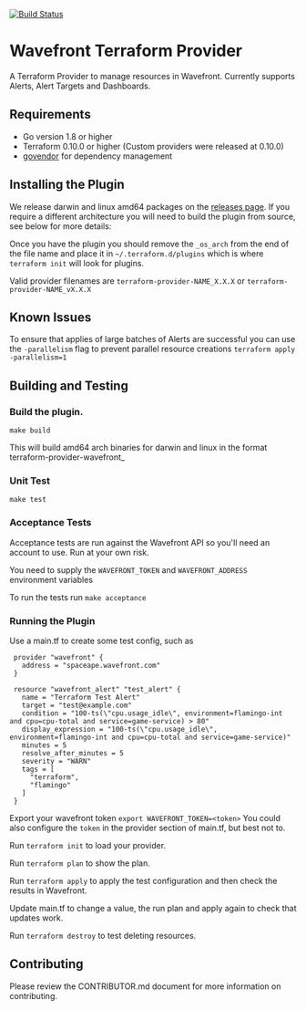 [![Build Status](https://travis-ci.com/spaceapegames/terraform-provider-wavefront.svg?token=bQMpYkjkzKf94BWWKiAA&branch=master)](https://travis-ci.com/spaceapegames/terraform-provider-wavefront)

# Wavefront Terraform Provider

A Terraform Provider to manage resources in Wavefront. Currently supports Alerts, Alert Targets and Dashboards.

## Requirements
* Go version 1.8 or higher
* Terraform 0.10.0 or higher (Custom providers were released at 0.10.0)
* [govendor](https://github.com/kardianos/govendor) for dependency management

## Installing the Plugin

We release darwin and linux amd64 packages on the [releases page](https://github.com/spaceapegames/terraform-provider-wavefront/releases). If you require a different architecture you will need to build the plugin from source, see below for more details:

Once you have the plugin you should remove the `_os_arch` from the end of the file name and place it in `~/.terraform.d/plugins` which is where `terraform init` will look for plugins.

Valid provider filenames are `terraform-provider-NAME_X.X.X` or `terraform-provider-NAME_vX.X.X`

## Known Issues

To ensure that applies of large batches of Alerts are successful you can use  the `-parallelism` flag to prevent parallel resource creations
`terraform apply -parallelism=1`

## Building and Testing

### Build the plugin.

`make build`

This will build amd64 arch binaries for darwin and linux in the format terraform-provider-wavefront_<version>_<targetOS>_<arch>

### Unit Test
`make test`

### Acceptance Tests
Acceptance tests are run against the Wavefront API so you'll need an account to use. Run at your own risk.

You need to supply the `WAVEFRONT_TOKEN` and `WAVEFRONT_ADDRESS` environment variables

To run the tests run
`make acceptance`

### Running the Plugin

Use a main.tf to create some test config, such as

```
 provider "wavefront" {
   address = "spaceape.wavefront.com"
 }

 resource "wavefront_alert" "test_alert" {
   name = "Terraform Test Alert"
   target = "test@example.com"
   condition = "100-ts(\"cpu.usage_idle\", environment=flamingo-int and cpu=cpu-total and service=game-service) > 80"
   display_expression = "100-ts(\"cpu.usage_idle\", environment=flamingo-int and cpu=cpu-total and service=game-service)"
   minutes = 5
   resolve_after_minutes = 5
   severity = "WARN"
   tags = [
     "terraform",
     "flamingo"
   ]
 }
```

Export your wavefront token `export WAVEFRONT_TOKEN=<token>` You could also configure the `token` in the provider section of main.tf, but best not to.

Run `terraform init` to load your provider.

Run `terraform plan` to show the plan.

Run `terraform apply` to apply the test configuration and then check the results in Wavefront.

Update main.tf to change a value, the run plan and apply again to check that updates work.

Run `terraform destroy` to test deleting resources.

## Contributing

Please review the CONTRIBUTOR.md document for more information on contributing.
